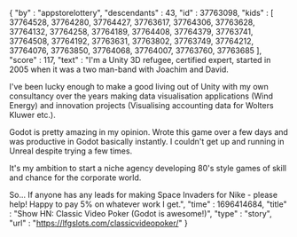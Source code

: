 {
  "by" : "appstorelottery",
  "descendants" : 43,
  "id" : 37763098,
  "kids" : [ 37764528, 37764280, 37764427, 37763617, 37764306, 37763628, 37764132, 37764258, 37764189, 37764408, 37764379, 37763741, 37764508, 37764192, 37763631, 37763802, 37763749, 37764212, 37764076, 37763850, 37764068, 37764007, 37763760, 37763685 ],
  "score" : 117,
  "text" : "I&#x27;m a Unity 3D refugee, certified expert, started in 2005 when it was a two man-band with Joachim and David.<p>I&#x27;ve been lucky enough to make a good living out of Unity with my own consultancy over the years making data visualisation applications (Wind Energy) and innovation projects (Visualising accounting data for Wolters Kluwer etc.).<p>Godot is pretty amazing in my opinion. Wrote this game over a few days and was productive in Godot basically instantly. I couldn&#x27;t get up and running in Unreal despite trying a few times.<p>It&#x27;s my ambition to start a niche agency developing 80&#x27;s style games of skill and chance for the corporate world.<p>So... If anyone has any leads for making Space Invaders for Nike - please help! Happy to pay 5% on whatever work I get.",
  "time" : 1696414684,
  "title" : "Show HN: Classic Video Poker (Godot is awesome!)",
  "type" : "story",
  "url" : "https://lfgslots.com/classicvideopoker/"
}
